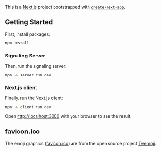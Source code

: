 This is a [Next.js](https://nextjs.org/) project bootstrapped
with [`create-next-app`](https://github.com/vercel/next.js/tree/canary/packages/create-next-app).

## Getting Started

First, install packages:

```bash
npm install
```

### Signaling Server

Then, run the signaling server:

```bash
npm -w server run dev
```

### Next.js client

Finally, run the Next.js client:

```bash
npm -w client run dev
```

Open [http://localhost:3000](http://localhost:3000) with your browser to see the result.

## favicon.ico

The emoji graphics ([favicon.ico](client/public/favicon.ico)) are from the open source
project [Twemoji](https://twemoji.twitter.com/). 